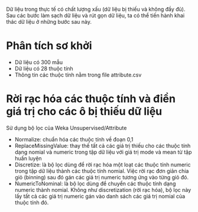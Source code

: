 Dữ liệu trong thực tế có chất lượng xấu (dữ liệu bị thiếu và không đầy đủ). Sau các bước làm sạch dữ liệu và rút gọn dữ liệu, ta có thể tiến hành khai thác dữ liệu ở những bước sau này.

# Phân tích sơ khởi
* Dữ liệu có 300 mẫu
* Dữ liệu có 28 thuộc tính
* Thông tin các thuộc tính nằm trong file attribute.csv

# Rời rạc hóa các thuộc tính và điền giá trị cho các ô bị thiếu dữ liệu
Sử dụng bộ lọc của  Weka Unsupervised/Attribute
* Normalize: chuẩn hóa các thuộc tính về đoạn 0,1
* ReplaceMissingValue: thay thế tất cả các giá trị thiếu cho các thuộc tính dạng nomial và numeric trong tập dữ liệu  với giá trị mode và mean từ tập huấn luyện
* Discretize: là bộ lọc dùng để rời rạc hóa một loạt các thuộc tính numeric trong tập dữ liệu thành các thuộc tính nomial. Việc rời rạc đơn giản chia giỏ (binning)  sau đó gán các giá trị numeric tương ứng vào từng giỏ đó.
* NumericToNominal: là bộ lọc dùng để chuyển các thuộc tính dạng numeric thành nomial. Không như discretization (rời rạc hóa), bộ lọc này lấy tất cả các giá trị numeric gán vào danh sách các giá trị nomial của thuộc tính đó.
